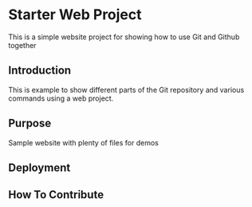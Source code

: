 # Starter Web Project

This is a simple website project for showing how to use Git and Github together

## Introduction

This is example to show different parts of the Git repository and various commands using a web project.

## Purpose

Sample website with plenty of files for demos

## Deployment

## How To Contribute